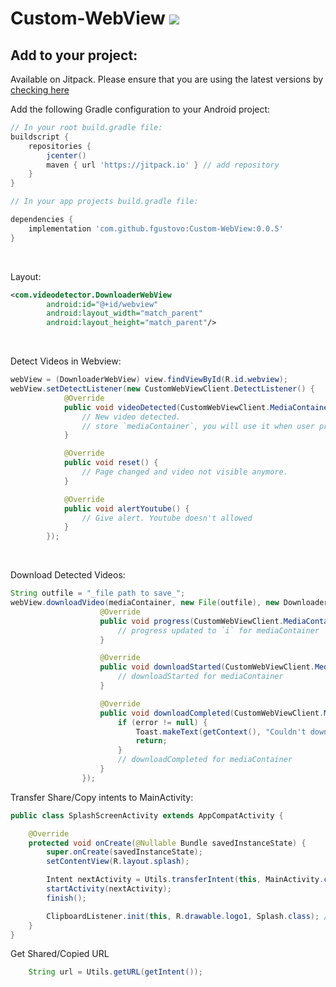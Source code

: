 # Custom-WebView  [![](https://jitpack.io/v/fgustovo/Custom-WebView.svg)](https://jitpack.io/#fgustovo/Custom-WebView)

Add to your project:
----------------------------
Available on Jitpack. Please ensure that you are using the latest versions by [checking here](https://jitpack.io/#gs.oak/adchain)

Add the following Gradle configuration to your Android project:
```groovy
// In your root build.gradle file:
buildscript {
    repositories {
        jcenter()
        maven { url 'https://jitpack.io' } // add repository
    }
}

// In your app projects build.gradle file:

dependencies {
    implementation 'com.github.fgustovo:Custom-WebView:0.0.5'
}
```

<br/>

Layout:
```xml
<com.videodetector.DownloaderWebView
        android:id="@+id/webview"
        android:layout_width="match_parent"
        android:layout_height="match_parent"/>
```

<br/>

Detect Videos in Webview:
```java
webView = (DownloaderWebView) view.findViewById(R.id.webview);
webView.setDetectListener(new CustomWebViewClient.DetectListener() {
            @Override
            public void videoDetected(CustomWebViewClient.MediaContainer mediaContainer) {
                // New video detected. 
                // store `mediaContainer`, you will use it when user pressed download button 
            }

            @Override
            public void reset() {
                // Page changed and video not visible anymore. 
            }

            @Override
            public void alertYoutube() {
                // Give alert. Youtube doesn't allowed 
            }
        });
```

<br/>

Download Detected Videos:
```java
String outfile = "_file path to save_";
webView.downloadVideo(mediaContainer, new File(outfile), new DownloaderWebView.DownloadListener() {
                    @Override
                    public void progress(CustomWebViewClient.MediaContainer mediaContainer, int i) {
                        // progress updated to `i` for mediaContainer
                    }

                    @Override
                    public void downloadStarted(CustomWebViewClient.MediaContainer mediaContainer) {
                        // downloadStarted for mediaContainer
                    }

                    @Override
                    public void downloadCompleted(CustomWebViewClient.MediaContainer mediaContainer, String error) {
                        if (error != null) {
                            Toast.makeText(getContext(), "Couldn't download: " + error, Toast.LENGTH_LONG).show();
                            return;
                        }
                        // downloadCompleted for mediaContainer
                    }
                });
```



Transfer Share/Copy intents to MainActivity:
```java
public class SplashScreenActivity extends AppCompatActivity {

    @Override
    protected void onCreate(@Nullable Bundle savedInstanceState) {
        super.onCreate(savedInstanceState);
        setContentView(R.layout.splash);

        Intent nextActivity = Utils.transferIntent(this, MainActivity.class, getIntent());
        startActivity(nextActivity);
        finish();

        ClipboardListener.init(this, R.drawable.logo1, Splash.class); // init if you want clipboard Listener
    }
}
```

Get Shared/Copied URL
```java
    String url = Utils.getURL(getIntent());
```


